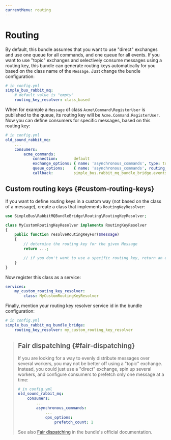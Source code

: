 ```yaml
---
currentMenu: routing
---
```


# Routing

By default, this bundle assumes that you want to use "direct" exchanges and use one queue for all commands, and one
queue for all events. If you want to use "topic" exchanges and selectively consume messages using a routing key, this
bundle can generate routing keys automatically for you based on the class name of the `Message`. Just change the
bundle configuration:

```yaml
# in config.yml
simple_bus_rabbit_mq:
    # default value is "empty"
    routing_key_resolver: class_based
```

When for example a `Message` of class `Acme\Command\RegisterUser` is published to the queue, its routing key will be
`Acme.Command.RegisterUser`. Now you can define consumers for specific messages, based on this routing key:

```yaml
# in config.yml
old_sound_rabbit_mq:
    ...
    consumers:
        acme_commands:
            connection:       default
            exchange_options: { name: 'asynchronous_commands', type: topic }
            queue_options:    { name: 'asynchronous_commands', routing_keys: ['Acme.Command.#'] }
            callback:         simple_bus.rabbit_mq_bundle_bridge.events_consumer
```

## Custom routing keys {#custom-routing-keys}

If you want to define routing keys in a custom way (not based on the class of a message), create a class that
implements `RoutingKeyResolver`:

```php
use SimpleBus\RabbitMQBundleBridge\Routing\RoutingKeyResolver;

class MyCustomRoutingKeyResolver implements RoutingKeyResolver
{
    public function resolveRoutingKeyFor($message)
    {
        // determine the routing key for the given Message
        return ...;

        // if you don't want to use a specific routing key, return an empty string
    }
}
```

Now register this class as a service:

```yaml
services:
    my_custom_routing_key_resolver:
        class: MyCustomRoutingKeyResolver
```

Finally, mention your routing key resolver service id in the bundle configuration:

```yaml
# in config.yml
simple_bus_rabbit_mq_bundle_bridge:
    routing_key_resolver: my_custom_routing_key_resolver
```

> ## Fair dispatching {#fair-dispatching}
>
> If you are looking for a way to evenly distribute messages over several workers, you may not be better off using a
> "topic" exchange. Instead, you could just use a "direct" exchange, spin up several workers, and configure
> consumers to prefetch only one message at a time:
>
> ```yaml
> # in config.yml
> old_sound_rabbit_mq:
>     consumers:
>         ...
>         asynchronous_commands:
>             ...
>             qos_options:
>                 prefetch_count: 1
> ```
>
> See also [Fair dispatching](https://github.com/videlalvaro/RabbitMqBundle#fair-dispatching) in the bundle's official
> documentation.
